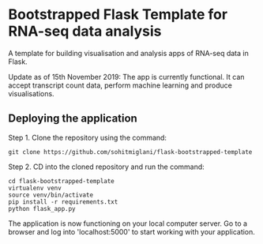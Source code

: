 # Bootstrapped Flask Template for RNA-seq data analysis

A template for building visualisation and analysis apps of RNA-seq data in Flask. 

Update as of 15th November 2019: The app is currently functional. It can accept transcript count data, perform machine learning and produce visualisations.

## Deploying the application

Step 1. Clone the repository using the command: 
```terminal
git clone https://github.com/sohitmiglani/flask-bootstrapped-template
```
Step 2. CD into the cloned repository and run the command: 
```terminal
cd flask-bootstrapped-template
virtualenv venv
source venv/bin/activate
pip install -r requirements.txt
python flask_app.py
```

The application is now functioning on your local computer server. Go to a browser and log into 'localhost:5000' to start working with your application.
